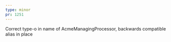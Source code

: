 ```yaml
---
type: minor
pr: 1251
---
```

Correct type-o in name of AcmeManagingProcessor, backwards compatible alias in place